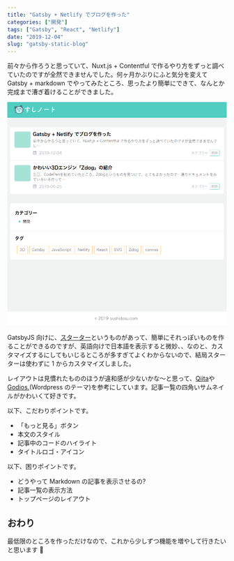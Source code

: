 ```yaml
---
title: "Gatsby + Netlify でブログを作った"
categories: ["開発"]
tags: ["Gatsby", "React", "Netlify"]
date: "2019-12-04"
slug: "gatsby-static-blog"
---
```


前々から作ろうと思っていて、Nuxt.js + Contentful で作るやり方をずっと調べていたのですが全然できませんでした。何ヶ月かぶりにふと気分を変えて Gatsby + markdown でやってみたところ、思ったより簡単にできて、なんとか完成まで漕ぎ着けることができました。

![完成品](screenshot.png)

GatsbyJS 向けに、[スターター](https://www.gatsbyjs.org/starters/)というものがあって、簡単にそれっぽいものを作ることができるのですが、英語向けで日本語を表示すると微妙、、なのと、カスタマイズするにしてもいじるところが多すぎてよくわからないので、結局スターターは使わずに 1 からカスタマイズしました。

レイアウトは見慣れたもののほうが違和感が少ないかな〜と思って、[Qiita](https://qiita.com/)や[Godios.](https://godios.simmon.design/)(Wordpress のテーマ)を参考にしています。記事一覧の四角いサムネイルがかわいくて好きです。

以下、こだわりポイントです。

- 「もっと見る」ボタン
- 本文のスタイル
- 記事中のコードのハイライト
- タイトルロゴ・アイコン

以下、困りポイントです。

- どうやって Markdown の記事を表示させるの?
- 記事一覧の表示方法
- トップページのレイアウト

## おわり

最低限のところを作っただけなので、これから少しずつ機能を増やして行きたいと思います 👿
